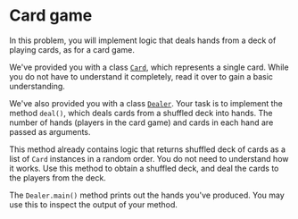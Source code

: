 # Card game

In this problem, you will implement logic that deals hands from a deck of
playing cards, as for a card game.

We've provided you with a class [`Card`](Card.java), which represents a single
card. While you do not have to understand it completely, read it over to gain
a basic understanding.

We've also provided you with a class [`Dealer`](Dealer.java). Your task is
to implement the method `deal()`, which deals cards from a shuffled deck into
hands. The number of hands (players in the card game) and cards in each hand
are passed as arguments. 

This method already contains logic that returns shuffled deck of cards as a list
of `Card` instances in a random order. You do not need to understand how it
works. Use this method to obtain a shuffled deck, and deal the cards to the
players from the deck.

The `Dealer.main()` method prints out the hands you've produced. You may use
this to inspect the output of your method.

